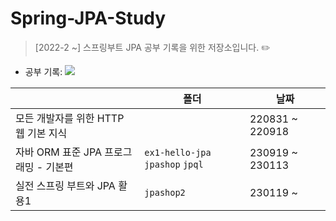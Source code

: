 # Spring-JPA-Study

> [2022-2 ~] 스프링부트 JPA 공부 기록을 위한 저장소입니다. ✏️

- 공부 기록: 
<a href="https://5ji-record.tistory.com/category/Server/Spring%20Boot%20JPA"><img src="https://img.shields.io/badge/5jiCoding-000000?style=for-the-badge&logo=tistory&logoColor=white"></a>

|                                       | 폴더                               | 날짜            |
| ------------------------------------- | ---------------------------------- | --------------- |
| 모든 개발자를 위한 HTTP 웹 기본 지식  |                                    | 220831 ~ 220918 |
| 자바 ORM 표준 JPA 프로그래밍 - 기본편 | `ex1-hello-jpa`  `jpashop`  `jpql` | 230919 ~ 230113 |
| 실전 스프링 부트와 JPA 활용1          |   `jpashop2`                       | 230119 ~         |
